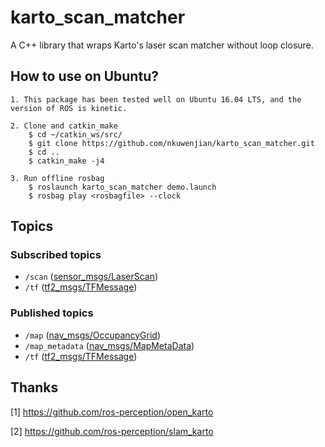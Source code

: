 # karto_scan_matcher
A C++ library that wraps Karto's laser scan matcher without loop closure.

## How to use on Ubuntu?
    1. This package has been tested well on Ubuntu 16.04 LTS, and the version of ROS is kinetic.
        
    2. Clone and catkin_make
        $ cd ~/catkin_ws/src/
        $ git clone https://github.com/nkuwenjian/karto_scan_matcher.git
        $ cd ..
        $ catkin_make -j4

    3. Run offline rosbag
        $ roslaunch karto_scan_matcher demo.launch
        $ rosbag play <rosbagfile> --clock
        
## Topics

### Subscribed topics
- `/scan` ([sensor_msgs/LaserScan](http://docs.ros.org/melodic/api/sensor_msgs/html/msg/LaserScan.html))
- `/tf` ([tf2_msgs/TFMessage](http://docs.ros.org/melodic/api/tf2_msgs/html/msg/TFMessage.html))

### Published topics
- `/map` ([nav_msgs/OccupancyGrid](http://docs.ros.org/melodic/api/nav_msgs/html/msg/OccupancyGrid.html))
- `/map_metadata` ([nav_msgs/MapMetaData](http://docs.ros.org/melodic/api/nav_msgs/html/msg/MapMetaData.html))
- `/tf` ([tf2_msgs/TFMessage](http://docs.ros.org/melodic/api/tf2_msgs/html/msg/TFMessage.html))
        
## Thanks

[1] https://github.com/ros-perception/open_karto

[2] https://github.com/ros-perception/slam_karto
